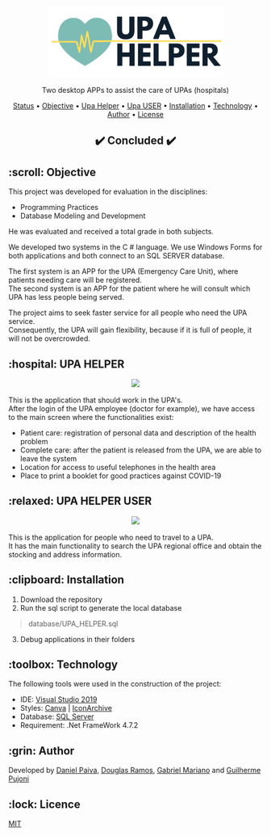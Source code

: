 <p align="center">
  <a href="#">
    <img src="images/logo.png" width="350" alt="UPA HELPER">
  </a>
</p>
<p align="center">
    Two desktop APPs to assist the care of UPAs (hospitals)
</p>

<p align="center">
 <a href="#status">Status</a> • 
 <a href="#objetivo">Objective</a> •
 <a href="#upahelper">Upa Helper</a> •
 <a href="#upauser">Upa USER</a> •
 <a href="#instalacao">Installation</a> • 
 <a href="#tecnologias">Technology</a> • 
 <a href="#autor">Author</a> • 
 <a href="#licenca">License</a>
</p>

<h2 align="center" id=status> 
	✔️ Concluded ✔️
</h2>

<h2 id=objetivo>:scroll: Objective</h2>

This project was developed for evaluation in the disciplines:

- Programming Practices
- Database Modeling and Development

He was evaluated and received a total grade in both subjects. <br>

We developed two systems in the C # language.
We use Windows Forms for both applications and both connect to an SQL SERVER database.<br>

The first system is an APP for the UPA (Emergency Care Unit),
where patients needing care will be registered.<br>
The second system is an APP for the patient where he will consult which UPA has less people being served.<br>

The project aims to seek faster service for all people who need the UPA service.<br>
Consequently, the UPA will gain flexibility, because if it is full of people, it will not be overcrowded.

<h2 id=upahelper>:hospital: UPA HELPER</h2>

<p align="center">
  <img src="https://i.imgur.com/kmsP0Qg.png" width="500">
</p>

This is the application that should work in the UPA's.<br>
After the login of the UPA employee (doctor for example), we have access to the main screen where the functionalities exist:
- Patient care: registration of personal data and description of the health problem
- Complete care: after the patient is released from the UPA, we are able to leave the system
- Location for access to useful telephones in the health area
- Place to print a booklet for good practices against COVID-19

<h2 id=upauser>:relaxed: UPA HELPER USER</h2>

<p align="center">
  <img src="https://i.imgur.com/vnTqmQs.png" width="500">
</p>

This is the application for people who need to travel to a UPA.<br>
It has the main functionality to search the UPA regional office and obtain the stocking and address information.

<h2 id=instalacao>:clipboard: Installation</h2>

1. Download the repository
2. Run the sql script to generate the local database
> database/UPA_HELPER.sql
3. Debug applications in their folders

<h2 id=tecnologias>:toolbox: Technology</h2>
The following tools were used in the construction of the project:

- IDE: <a href="https://visualstudio.microsoft.com/pt-br/vs/">Visual Studio 2019</a>
- Styles: <a href="https://www.canva.com/">Canva</a> | <a href="https://iconarchive.com/">IconArchive</a>
- Database: <a href="https://www.microsoft.com/pt-br/sql-server/sql-server-downloads">SQL Server</a>
- Requirement: .Net FrameWork 4.7.2 <br>

<h2 id=autor>:grin: Author</h2>
Developed by <a href="https://www.linkedin.com/in/danhpaiva/">Daniel Paiva</a>, 
<a href="https://www.linkedin.com/in/douglas-ramos-78362099/">Douglas Ramos</a>, 
<a href="https://www.linkedin.com/in/gabrielcmariano/">Gabriel Mariano</a> and
<a href="https://www.linkedin.com/in/guilherme-pujoni-4921a0187/">Guilherme Pujoni</a>

<h2 id=licenca>:lock: Licence</h2>
<a href="https://github.com/danhpaiva/login-csharp-sqlServer/blob/master/LICENSE" target="_blank">MIT</a>
